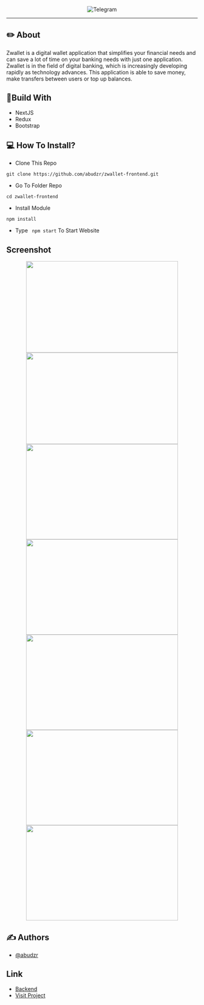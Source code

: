 <p align="center">
  <img src="https://user-images.githubusercontent.com/68935056/119449706-2678ef00-bd5d-11eb-821d-5af9257c793c.png"   alt="Telegram" border="0" />
</p>

---

## ✏️ About

Zwallet is a digital wallet application that simplifies your financial needs and can save a lot of time on your banking needs with just one application. Zwallet is in the field of digital banking, which is increasingly developing rapidly as technology advances. This application is able to save money, make transfers between users or top up balances.

## 🔖Build With

- NextJS
- Redux
- Bootstrap

## 💻 How To Install?

- Clone This Repo

```
git clone https://github.com/abudzr/zwallet-frontend.git
```

- Go To Folder Repo

```
cd zwallet-frontend
```

- Install Module

```
npm install
```

- Type ` npm start` To Start Website

## Screenshot

<p align="center">
  <span>
    <img width="400" height="240" src="https://user-images.githubusercontent.com/68935056/119043416-3a31f780-b9e3-11eb-8005-633540a08362.PNG">   
    <img width="400" height="240" src="https://user-images.githubusercontent.com/68935056/119046735-4324c800-b9e7-11eb-80aa-032159231cd3.png">   
    <img width="400" height="250" src="https://user-images.githubusercontent.com/68935056/119278798-c2b5cf80-bc51-11eb-82e5-da4351a80683.png"> 
    <img width="400" height="250" src="https://user-images.githubusercontent.com/68935056/119278804-c9444700-bc51-11eb-9fec-bceff0186c4b.png">
    <img width="400" height="250" src="https://user-images.githubusercontent.com/68935056/119278802-c8131a00-bc51-11eb-860f-bdde96de28f9.png">
    <img width="400" height="250" src="https://user-images.githubusercontent.com/68935056/119278800-c47f9300-bc51-11eb-921c-c93949a26278.png">
    <img width="400" height="250" src="https://user-images.githubusercontent.com/68935056/119278806-c9dcdd80-bc51-11eb-9e75-f58d5be6ba9e.png">
   
  </span>
</p>

## ✍️ Authors

- [@abudzr](https://github.com/abudzr)

## Link

- [Backend](https://github.com/abudzr/zwallet-backend)
- [Visit Project](http://178.128.50.236:3000/)
